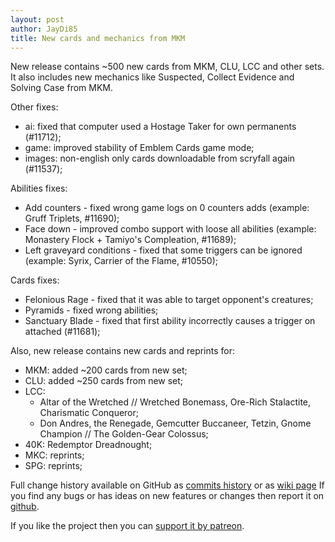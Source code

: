 ```yaml
---
layout: post
author: JayDi85
title: New cards and mechanics from MKM
---
```

New release contains ~500 new cards from MKM, CLU, LCC and other sets. 
It also includes new mechanics like Suspected, Collect Evidence and Solving Case from MKM.

Other fixes:
* ai: fixed that computer used a Hostage Taker for own permanents (#11712);
* game: improved stability of Emblem Cards game mode;
* images: non-english only cards downloadable from scryfall again (#11537);

Abilities fixes:
* Add counters - fixed wrong game logs on 0 counters adds (example: Gruff Triplets, #11690);
* Face down - improved combo support with loose all abilities (example: Monastery Flock + Tamiyo's Compleation, #11689);
* Left graveyard conditions - fixed that some triggers can be ignored (example: Syrix, Carrier of the Flame, #10550);

Cards fixes:
* Felonious Rage - fixed that it was able to target opponent's creatures;
* Pyramids - fixed wrong abilities;
* Sanctuary Blade - fixed that first ability incorrectly causes a trigger on attached (#11681);

Also, new release contains new cards and reprints for:
* MKM: added ~200 cards from new set;
* CLU: added ~250 cards from new set;
* LCC:
  * Altar of the Wretched // Wretched Bonemass, Ore-Rich Stalactite, Charismatic Conqueror;
  * Don Andres, the Renegade, Gemcutter Buccaneer, Tetzin, Gnome Champion // The Golden-Gear Colossus;
* 40K: Redemptor Dreadnought;
* MKC: reprints;
* SPG: reprints;

Full change history available on GitHub as [commits history](https://github.com/magefree/mage/commits/) 
or as [wiki page](https://github.com/magefree/mage/wiki/Release-changes)
If you find any bugs or has ideas on new features or changes then report it on [github](https://github.com/magefree/mage/issues).

If you like the project then you can [support it by patreon](http://xmage.today/#donate).